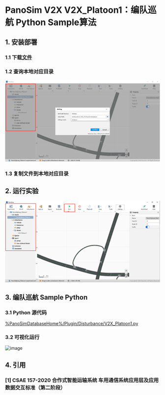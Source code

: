 # PanoSim V2X V2X_Platoon1：编队巡航 Python Sample算法

## 1. 安装部署

### 1.1 下载[文件](./PanoSimDatabase)

### 1.2 查询本地对应目录
![image](docs/images/folder.jpg)

### 1.3 复制文件到本地对应目录

## 2. 运行实验
![image](docs/images/open.jpg)


## 3. 编队巡航 Sample Python

### 3.1 Python 源代码
[%PanoSimDatabaseHome%/Plugin/Disturbance/V2X_Platoon1.py](PanoSimDatabase/Plugin/Disturbance/V2X_Platoon1.py)

### 3.2 可视化运行
![image](docs/images/visualization.jpg)

## 4. 引用
### [1] CSAE 157-2020 合作式智能运输系统 车用通信系统应用层及应用数据交互标准（第二阶段）
